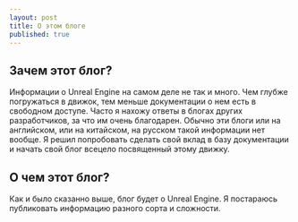 ```yaml
---
layout: post
title: О этом блоге
published: true
---
```

## Зачем этот блог?
Информации о Unreal Engine на самом деле не так и много.
Чем глубже погружаться в движок, тем меньше документации о нем есть в свободном доступе.
Часто я нахожу ответы в блогах других разработчиков, за что им очень благодарен.
Обычно эти блоги или на английском, или на китайском, на русском такой информации нет вообще.
Я решил попробовать сделать свой вклад в базу документации и начать свой блог всецело посвященный этому движку.
## О чем этот блог?
Как и было сказанно выше, блог будет о Unreal Engine. Я постараюсь публиковать информацию разного сорта и сложности.

